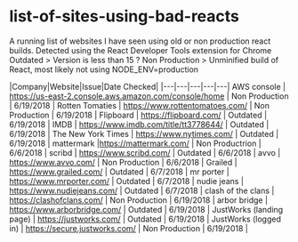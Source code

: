 # list-of-sites-using-bad-reacts
A running list of websites I have seen using old or non production react builds. Detected using the React Developer Tools extension for Chrome
Outdated > Version is less than 15 ?
Non Production > Unminified build of React, most likely not using NODE_ENV=production

|Company|Website|Issue|Date Checked|
|---|---|---|---|---|
AWS console | https://us-east-2.console.aws.amazon.com/console/home | Non Production | 6/19/2018 |
Rotten Tomaties | https://www.rottentomatoes.com/ | Non Production | 6/19/2018 |
Flipboard | https://flipboard.com/ | Outdated | 6/19/2018 |
IMDB | https://www.imdb.com/title/tt3778644/ | Outdated | 6/19/2018 |
The New York Times | https://www.nytimes.com/ | Outdated | 6/19/2018 |
mattermark |https://mattermark.com/ | Non Productrion | 6/6/2018 |
scribd | https://www.scribd.com/ | Outdated | 6/6/2018 |
avvo | https://www.avvo.com/ | Non Production | 6/6/2018 |
Grailed | https://www.grailed.com/ | Outdated | 6/7/2018 |
mr porter | https://www.mrporter.com/ | Outdated | 6/7/2018 |
nudie jeans | https://www.nudiejeans.com/ | Outdated | 6/7/2018 |
clash of the clans | https://clashofclans.com/ | Non Production | 6/19/2018 |
arbor bridge | https://www.arborbridge.com/ | Outdated | 6/19/2018 |
JustWorks (landing page) | https://justworks.com/ | Outdated | 6/19/2018 |
JustWorks (logged in) | https://secure.justworks.com/ | Non Production | 6/19/2018 |
